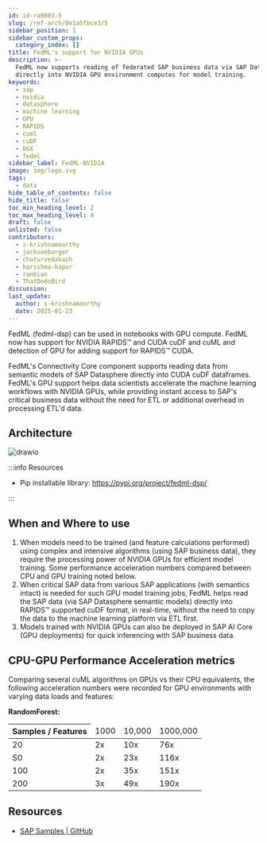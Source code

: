 ```yaml
---
id: id-ra0003-5
slug: /ref-arch/8e1a5fbce3/5
sidebar_position: 1
sidebar_custom_props:
  category_index: []
title: FedML's support for NVIDIA GPUs
description: >-
  FedML now supports reading of federated SAP business data via SAP Datasphere
  directly into NVIDIA GPU environment computes for model training.
keywords:
  - sap
  - nvidia
  - datasphere
  - machine learning
  - GPU
  - RAPIDS
  - cuml
  - cuDF
  - DGX
  - fedml
sidebar_label: FedML-NVIDIA
image: img/logo.svg
tags:
  - data
hide_table_of_contents: false
hide_title: false
toc_min_heading_level: 2
toc_max_heading_level: 4
draft: false
unlisted: false
contributors:
  - s-krishnamoorthy
  - jackseeburger
  - chaturvedakash
  - karishma-kapur
  - ranbian
  - ThatDodoBird
discussion: 
last_update:
  author: s-krishnamoorthy
  date: 2025-01-23
---
```


FedML (fedml-dsp) can be used in notebooks with GPU compute. FedML now has support for NVIDIA RAPIDS™ and CUDA cuDF and cuML and detection of GPU for adding support for RAPIDS™ CUDA. 

FedML's Connectivity Core component supports reading data from semantic models of SAP Datasphere directly into CUDA cuDF dataframes. FedML's GPU support helps data scientists accelerate the machine learning workflows with NVIDIA GPUs, while providing instant access to SAP's critical business data without the need for ETL or additional overhead in processing ETL'd data.

## Architecture

![drawio](drawio/fedml-nvidia.drawio)

:::info Resources

- Pip installable library: https://pypi.org/project/fedml-dsp/ 

:::

## When and Where to use 

1. When models need to be trained (and feature calculations performed) using complex and intensive algorithms (using SAP business data), they require the processing power of NVIDIA GPUs for efficient model training. Some performance acceleration numbers compared between CPU and GPU training noted below.
2. When critical SAP data from various SAP applications (with semantics intact) is needed for such GPU model training jobs, FedML helps read the SAP data (via SAP Datasphere semantic models) directly into RAPIDS™ supported cuDF format, in real-time, without the need to copy the data to the machine learning platform via ETL first.
3. Models trained with NVIDIA GPUs can also be deployed in SAP AI Core (GPU deployments) for quick inferencing with SAP business data. 

## CPU-GPU Performance Acceleration metrics

Comparing several cuML algorithms on GPUs vs their CPU equivalents, the following acceleration numbers were recorded for GPU environments with varying data loads and features:  
 
**RandomForest:**

<table>
  <thead>
    <tr>
      <th>Samples / Features</th>
      <td>1000</td>
      <td>10,000</td>
      <td>1000,000</td>
    </tr>
  </thead>
  <tbody>
    <tr>
      <td>20</td>
      <td>2x</td>
      <td>10x</td>
      <td>76x</td>
    </tr>
    <tr>
      <td>S0</td>
      <td>2x</td>
      <td>23x</td>
      <td>116x</td>
    </tr>
    <tr>
      <td>100</td>
      <td>2x</td>
      <td>35x</td>
      <td>151x</td>
    </tr>
    <tr>
      <td>200</td>
      <td>3x</td>
      <td>49x</td>
      <td>190x</td>
    </tr>
  </tbody>
</table>


## Resources

- [SAP Samples | GitHub ](https://github.com/SAP-samples/datasphere-fedml/tree/main/Datasphere/NVIDIA-RAPIDS)